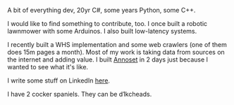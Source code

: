 A bit of everything dev, 20yr C#, some years Python, some C++. 

I would like to find something to contribute, too. I once built a robotic lawnmower with some Arduinos. I also built low-latency systems. 

I recently built a WHS implementation and some web crawlers (one of them does 15m pages a month). Most of my work is taking data from sources on the internet and adding value. I built [Annoset](https://www.annoset.com) in 2 days just because I wanted to see what it's like. 

I write some stuff on LinkedIn [here](https://www.linkedin.com/in/undefinedfunction/).

I have 2 cocker spaniels. They can be d1kcheads.
